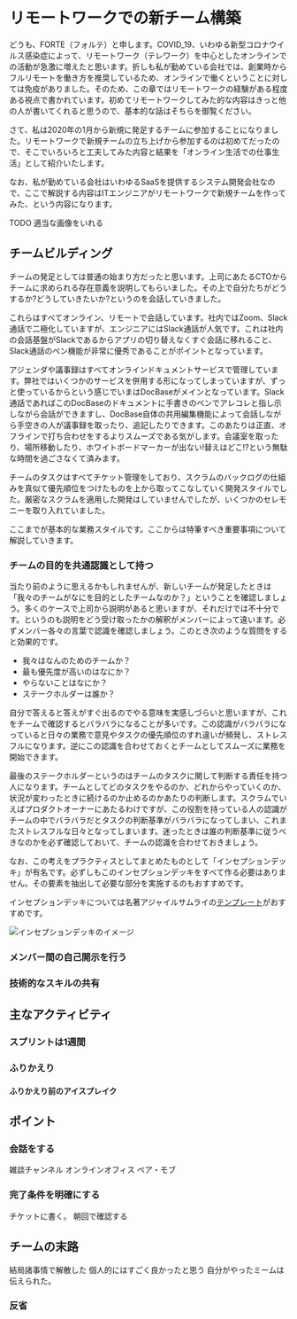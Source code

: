 
# リモートワークでの新チーム構築

どうも、FORTE（フォルテ）と申します。COVID_19、いわゆる新型コロナウイルス感染症によって、リモートワーク（テレワーク）を中心としたオンラインでの活動が急激に増えたと思います。折しも私が勤めている会社では、創業時からフルリモートを働き方を推奨しているため、オンラインで働くということに対しては免疫がありました。そのため、この章ではリモートワークの経験がある程度ある視点で書かれています。初めてリモートワークしてみた的な内容はきっと他の人が書いてくれると思うので、基本的な話はそちらを御覧ください。

さて、私は2020年の1月から新規に発足するチームに参加することになりました。リモートワークで新規チームの立ち上げから参加するのは初めてだったので、そこでいろいろと工夫してみた内容と結果を「オンライン生活での仕事生活」として紹介いたします。

なお、私が勤めている会社はいわゆるSaaSを提供するシステム開発会社なので、ここで解説する内容はITエンジニアがリモートワークで新規チームを作ってみた、という内容になります。

TODO 適当な画像をいれる

## チームビルディング

チームの発足としては普通の始まり方だったと思います。上司にあたるCTOからチームに求められる存在意義を説明してもらいました。その上で自分たちがどうするか?どうしていきたいか?というのを会話していきました。

これらはすべてオンライン、リモートで会話しています。社内ではZoom、Slack通話で二極化していますが、エンジニアにはSlack通話が人気です。これは社内の会話基盤がSlackであるからアプリの切り替えなくすぐ会話に移れること、Slack通話のペン機能が非常に優秀であることがポイントとなっています。

アジェンダや議事録はすべてオンラインドキュメントサービスで管理しています。弊社ではいくつかのサービスを併用する形になってしまっていますが、ずっと使っているからという感じでいまはDocBaseがメインとなっています。Slack通話であればこのDocBaseのドキュメントに手書きのペンでアレコレと指し示しながら会話ができますし、DocBase自体の共用編集機能によって会話しながら手空きの人が議事録を取ったり、追記したりできます。このあたりは正直、オフラインで打ち合わせをするよりスムーズである気がします。会議室を取ったり、場所移動したり、ホワイトボードマーカーが出ない!替えはどこ!?という無駄な時間を過ごさなくて済みます。

チームのタスクはすべてチケット管理をしており、スクラムのバックログの仕組みを真似て優先順位をつけたものを上から取ってこなしていく開発スタイルでした。厳密なスクラムを適用した開発はしていませんでしたが、いくつかのセレモニーを取り入れていました。


ここまでが基本的な業務スタイルです。ここからは特筆すべき重要事項について解説していきます。


### チームの目的を共通認識として持つ

当たり前のように思えるかもしれませんが、新しいチームが発足したときは「我々のチームがなにを目的としたチームなのか？」ということを確認しましょう。多くのケースで上司から説明があると思いますが、それだけでは不十分です。というのも説明をどう受け取ったかの解釈がメンバーによって違います。必ずメンバー各々の言葉で認識を確認しましょう。このとき次のような質問をすると効果的です。

 - 我々はなんのためのチームか？
 - 最も優先度が高いのはなにか？
 - やらないことはなにか？
 - ステークホルダーは誰か？

自分で答えると答えがすぐ出るのでやる意味を実感しづらいと思いますが、これをチームで確認するとバラバラになることが多いです。この認識がバラバラになっていると日々の業務で意見やタスクの優先順位のすれ違いが頻発し、ストレスフルになります。逆にこの認識を合わせておくとチームとしてスムーズに業務を開始できます。

最後のステークホルダーというのはチームのタスクに関して判断する責任を持つ人になります。チームとしてどのタスクをやるのか、どれからやっていくのか、状況が変わったときに続けるのか止めるのかあたりの判断します。スクラムでいえばプロダクトオーナーにあたるわけですが、この役割を持っている人の認識がチームの中でバラバラだとタスクの判断基準がバラバラになってしまい、これまたストレスフルな日々となってしまいます。迷ったときは誰の判断基準に従うべきなのかを必ず確認しておいて、チームの認識を合わせておきましょう。

なお、この考えをプラクティスとしてまとめたものとして「インセプションデッキ」が有名です。必ずしもこのインセプションデッキをすべて作る必要はありません。その要素を抽出して必要な部分を実施するのもおすすめです。

インセプションデッキについては名著アジャイルサムライの[テンプレート](https://github.com/agile-samurai-ja/support/tree/master/blank-inception-deck)がおすすめです。

![インセプションデッキのイメージ](chap-team-build/inception-deck.png?scale=0.8)

### メンバー間の自己開示を行う

### 技術的なスキルの共有

## 主なアクティビティ

### スプリントは1週間

### ふりかえり

#### ふりかえり前のアイスプレイク


## ポイント

### 会話をする

雑談チャンネル
オンラインオフィス
ペア・モブ

### 完了条件を明確にする

チケットに書く。
朝回で確認する


## チームの末路

結局諸事情で解散した
個人的にはすごく良かったと思う
自分がやったミームは伝えられた。

### 反省
